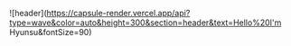 ![header](https://capsule-render.vercel.app/api?type=wave&color=auto&height=300&section=header&text=Hello%20I'm Hyunsu&fontSize=90)
